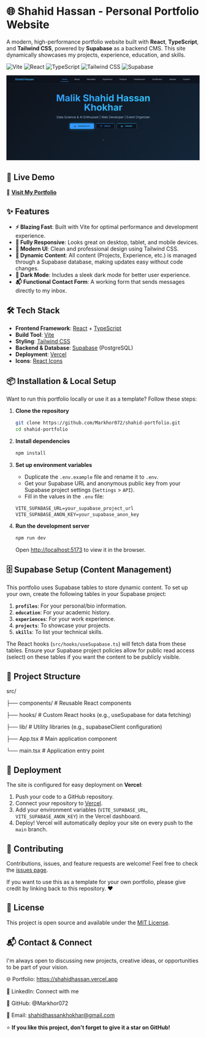 # 🌐 Shahid Hassan - Personal Portfolio Website

A modern, high-performance portfolio website built with **React**, **TypeScript**, and **Tailwind CSS**, powered by **Supabase** as a backend CMS. This site dynamically showcases my projects, experience, education, and skills.

![Vite](https://img.shields.io/badge/Vite-B73BFE?style=for-the-badge&logo=vite&logoColor=FFD62E)
![React](https://img.shields.io/badge/React-20232A?style=for-the-badge&logo=react&logoColor=61DAFB)
![TypeScript](https://img.shields.io/badge/TypeScript-007ACC?style=for-the-badge&logo=typescript&logoColor=white)
![Tailwind CSS](https://img.shields.io/badge/Tailwind_CSS-38B2AC?style=for-the-badge&logo=tailwind-css&logoColor=white)
![Supabase](https://img.shields.io/badge/Supabase-3ECF8E?style=for-the-badge&logo=supabase&logoColor=white)

![Portfolio Screenshot](image.png) 
*<!-- Replace the above placeholder with an actual screenshot of your site -->*

## 🚀 Live Demo

🔗 **[Visit My Portfolio](https://shahidhassan.vercel.app/)**

## ✨ Features

- **⚡ Blazing Fast**: Built with Vite for optimal performance and development experience.
- **📱 Fully Responsive**: Looks great on desktop, tablet, and mobile devices.
- **🎨 Modern UI**: Clean and professional design using Tailwind CSS.
- **🔧 Dynamic Content**: All content (Projects, Experience, etc.) is managed through a Supabase database, making updates easy without code changes.
- **🌙 Dark Mode**: Includes a sleek dark mode for better user experience.
- **📬 Functional Contact Form**: A working form that sends messages directly to my inbox.

## 🛠️ Tech Stack

- **Frontend Framework**: [React](https://reactjs.org/) + [TypeScript](https://www.typescriptlang.org/)
- **Build Tool**: [Vite](https://vitejs.dev/)
- **Styling**: [Tailwind CSS](https://tailwindcss.com/)
- **Backend & Database**: [Supabase](https://supabase.com/) (PostgreSQL)
- **Deployment**: [Vercel](https://vercel.com/)
- **Icons**: [React Icons](https://react-icons.github.io/react-icons/)

## 📦 Installation & Local Setup

Want to run this portfolio locally or use it as a template? Follow these steps:

1.  **Clone the repository**
    ```bash
    git clone https://github.com/Markhor072/shahid-portfolio.git
    cd shahid-portfolio
    ```

2.  **Install dependencies**
    ```bash
    npm install
    ```

3.  **Set up environment variables**
    - Duplicate the `.env.example` file and rename it to `.env`.
    - Get your Supabase URL and anonymous public key from your Supabase project settings (`Settings` > `API`).
    - Fill in the values in the `.env` file:
    ```env
    VITE_SUPABASE_URL=your_supabase_project_url
    VITE_SUPABASE_ANON_KEY=your_supabase_anon_key
    ```

4.  **Run the development server**
    ```bash
    npm run dev
    ```
    Open [http://localhost:5173](http://localhost:5173) to view it in the browser.

## 🗄️ Supabase Setup (Content Management)

This portfolio uses Supabase tables to store dynamic content. To set up your own, create the following tables in your Supabase project:

1.  **`profiles`**: For your personal/bio information.
2.  **`education`**: For your academic history.
3.  **`experiences`**: For your work experience.
4.  **`projects`**: To showcase your projects.
5.  **`skills`**: To list your technical skills.

The React hooks (`src/hooks/useSupabase.ts`) will fetch data from these tables. Ensure your Supabase project policies allow for public read access (select) on these tables if you want the content to be publicly visible.

## 📁 Project Structure
src/

├── components/ # Reusable React components

├── hooks/ # Custom React hooks (e.g., useSupabase for data fetching)

├── lib/ # Utility libraries (e.g., supabaseClient configuration)

├── App.tsx # Main application component

└── main.tsx # Application entry point

## 🚀 Deployment

The site is configured for easy deployment on **Vercel**:

1.  Push your code to a GitHub repository.
2.  Connect your repository to [Vercel](https://vercel.com/).
3.  Add your environment variables (`VITE_SUPABASE_URL`, `VITE_SUPABASE_ANON_KEY`) in the Vercel dashboard.
4.  Deploy! Vercel will automatically deploy your site on every push to the `main` branch.

## 🤝 Contributing

Contributions, issues, and feature requests are welcome! Feel free to check the [issues page](https://github.com/Markhor072/shahid-portfolio/issues).

If you want to use this as a template for your own portfolio, please give credit by linking back to this repository. ❤️

## 📄 License

This project is open source and available under the [MIT License](LICENSE).

## 📬 Contact & Connect
I'm always open to discussing new projects, creative ideas, or opportunities to be part of your vision.

🌐 Portfolio: https://shahidhassan.vercel.app

💼 LinkedIn: Connect with me

🐙 GitHub: @Markhor072

📧 Email: <shahidhassankhokhar@gmail.com>

⭐ **If you like this project, don't forget to give it a star on GitHub!**
